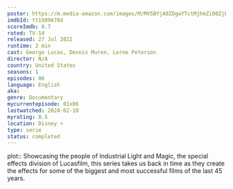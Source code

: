 ```yaml
---
poster: https://m.media-amazon.com/images/M/MV5BYjA0ZDgwYTctMjhmZi00ZjEyLTk2YWQtZDM1NmY2YmUyOTlkXkEyXkFqcGdeQXVyMTM1MTE1NDMx._V1_SX300.jpg 
imdbId: tt19896784 
scoreImdb: 8.7 
rated: TV-14
released: 27 Jul 2022 
runtime: 2 min 
cast: George Lucas, Dennis Muren, Lorne Peterson 
director: N/A 
country: United States
seasons: 1
episodes: 06
language: English
aka: 
genre: Documentary 
mycurrentepisode: 01x06
lastwatched: 2024-02-18
myrating: 8.5
location: Disney +
type: serie
status: completed
---
```


plot:: Showcasing the people of Industrial Light and Magic, the special effects division of Lucasfilm, this series takes us back in time as they create the effects for some of the biggest and most successful films of the last 45 years.